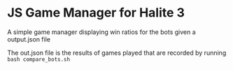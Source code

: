 # JS Game Manager for Halite 3

A simple game manager displaying win ratios for the bots given a output.json file

The out.json file is the results of games played that are recorded by running 
``` bash compare_bots.sh ```
